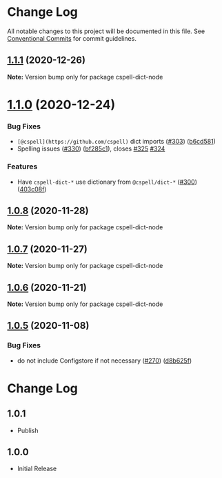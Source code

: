 # Change Log

All notable changes to this project will be documented in this file.
See [Conventional Commits](https://conventionalcommits.org) for commit guidelines.

## [1.1.1](https://github.com/streetsidesoftware/cspell-dicts/compare/cspell-dict-node@1.1.0...cspell-dict-node@1.1.1) (2020-12-26)

**Note:** Version bump only for package cspell-dict-node





# [1.1.0](https://github.com/streetsidesoftware/cspell-dicts/compare/cspell-dict-node@1.0.8...cspell-dict-node@1.1.0) (2020-12-24)


### Bug Fixes

* `[@cspell](https://github.com/cspell)` dict imports ([#303](https://github.com/streetsidesoftware/cspell-dicts/issues/303)) ([b6cd581](https://github.com/streetsidesoftware/cspell-dicts/commit/b6cd58114caa8752fba69522e6b740a4be74dd6e))
* Spelling issues ([#330](https://github.com/streetsidesoftware/cspell-dicts/issues/330)) ([bf285c1](https://github.com/streetsidesoftware/cspell-dicts/commit/bf285c182e16a5b73b28d3bd6fa5b3db5ac1cac0)), closes [#325](https://github.com/streetsidesoftware/cspell-dicts/issues/325) [#324](https://github.com/streetsidesoftware/cspell-dicts/issues/324)


### Features

* Have `cspell-dict-*` use dictionary from `@cspell/dict-*` ([#300](https://github.com/streetsidesoftware/cspell-dicts/issues/300)) ([403c08f](https://github.com/streetsidesoftware/cspell-dicts/commit/403c08fbd1d11a083f586e591b87ef9a47f71944))





## [1.0.8](https://github.com/streetsidesoftware/cspell-dicts/compare/cspell-dict-node@1.0.7...cspell-dict-node@1.0.8) (2020-11-28)

**Note:** Version bump only for package cspell-dict-node





## [1.0.7](https://github.com/streetsidesoftware/cspell-dicts/compare/cspell-dict-node@1.0.6...cspell-dict-node@1.0.7) (2020-11-27)

**Note:** Version bump only for package cspell-dict-node





## [1.0.6](https://github.com/streetsidesoftware/cspell-dicts/compare/cspell-dict-node@1.0.5...cspell-dict-node@1.0.6) (2020-11-21)

**Note:** Version bump only for package cspell-dict-node

## [1.0.5](https://github.com/streetsidesoftware/cspell-dicts/compare/cspell-dict-node@1.0.4...cspell-dict-node@1.0.5) (2020-11-08)

### Bug Fixes

- do not include Configstore if not necessary ([#270](https://github.com/streetsidesoftware/cspell-dicts/issues/270)) ([d8b625f](https://github.com/streetsidesoftware/cspell-dicts/commit/d8b625f2f42d5cc6c4a9390216ac1e5037886e44))

# Change Log

## 1.0.1

- Publish

## 1.0.0

- Initial Release
